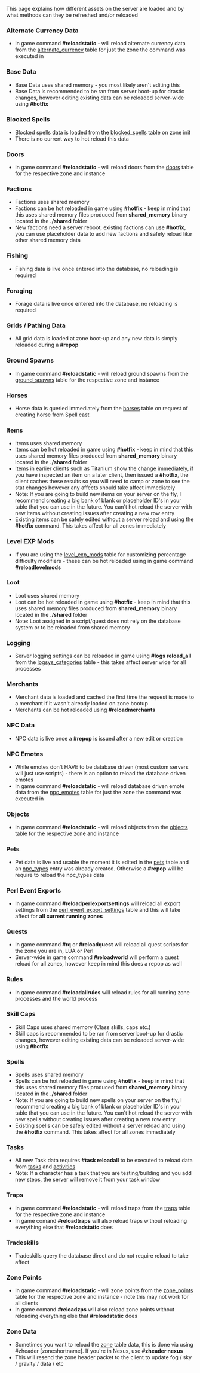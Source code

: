 
This page explains how different assets on the server are loaded and by what methods can they be refreshed and/or reloaded

### Alternate Currency Data

* In game command **#reloadstatic** - will reload alternate currency data from the [alternate_currency](../database/alternate_currency) table for just the zone the command was executed in

### Base Data

* Base Data uses shared memory - you most likely aren't editing this
* Base Data is recommended to be ran from server boot-up for drastic changes, however editing existing data can be reloaded server-wide using **#hotfix**

### Blocked Spells

* Blocked spells data is loaded from the [blocked_spells](../database/blocked_spells) table on zone init
* There is no current way to hot reload this data

### Doors

* In game command **#reloadstatic** - will reload doors from the [doors](../database/doors) table for the respective zone and instance

### Factions

* Factions uses shared memory
* Factions can be hot reloaded in game using **#hotfix** - keep in mind that this uses shared memory files produced from **shared_memory** binary located in the **./shared** folder
* New factions need a server reboot, existing factions can use **#hotfix**, you can use placeholder data to add new factions and safely reload like other shared memory data

### Fishing

* Fishing data is live once entered into the database, no reloading is required

### Foraging

* Forage data is live once entered into the database, no reloading is required

### Grids / Pathing Data

* All grid data is loaded at zone boot-up and any new data is simply reloaded during a **#repop**

### Ground Spawns

* In game command **#reloadstatic** - will reload ground spawns from the [ground_spawns](../database/ground_spawns) table for the respective zone and instance

### Horses

* Horse data is queried immediately from the [horses](../database/horses) table on request of creating horse from Spell cast

### Items

* Items uses shared memory
* Items can be hot reloaded in game using **#hotfix** - keep in mind that this uses shared memory files produced from **shared_memory** binary located in the **./shared** folder
* Items in earlier clients such as Titanium show the change immediately, if you have inspected an item on a later client, then issued a **#hotfix**, the client caches these results so you will need to camp or zone to see the stat changes however any affects should take affect immediately
* Note: If you are going to build new items on your server on the fly, I recommend creating a big bank of blank or placeholder ID's in your table that you can use in the future. You can't hot reload the server with new items without creating issues after creating a new row entry
* Existing items can be safely edited without a server reload and using the **#hotfix** command. This takes affect for all zones immediately

### Level EXP Mods

* If you are using the [level_exp_mods](../database/level_exp_mods) table for customizing percentage difficulty modifiers - these can be hot reloaded using in game command **#reloadlevelmods**

### Loot

* Loot uses shared memory
* Loot can be hot reloaded in game using **#hotfix** - keep in mind that this uses shared memory files produced from **shared_memory** binary located in the **./shared** folder
* Note: Loot assigned in a script/quest does not rely on the database system or to be reloaded from shared memory

### Logging

* Server logging settings can be reloaded in game using **#logs reload_all** from the [logsys_categories](../database/logsys_categories) table - this takes affect server wide for all processes

### Merchants

* Merchant data is loaded and cached the first time the request is made to a merchant if it wasn't already loaded on zone bootup
* Merchants can be hot reloaded using **#reloadmerchants**

### NPC Data

* NPC data is live once a **#repop** is issued after a new edit or creation

### NPC Emotes

* While emotes don't HAVE to be database driven (most custom servers will just use scripts) - there is an option to reload the database driven emotes
* In game command **#reloadstatic** - will reload database driven emote data from the [npc_emotes](../database/npc_emotes) table for just the zone the command was executed in

### Objects

* In game command **#reloadstatic** - will reload objects from the [objects](../database/objects) table for the respective zone and instance

### Pets

* Pet data is live and usable the moment it is edited in the [pets](../database/pets) table and an [npc_types](../database/npc_types) entry was already created. Otherwise a **#repop** will be require to reload the npc_types data

### Perl Event Exports

* In game command **#reloadperlexportsettings** will reload all export settings from the [perl_event_export_settings](../database/perl_event_export_settings) table and this will take affect for **all current running zones**

### Quests 

* In game command **#rq** or **#reloadquest** will reload all quest scripts for the zone you are in, LUA or Perl
* Server-wide in game command **#reloadworld** will perform a quest reload for all zones, however keep in mind this does a repop as well

### Rules

* In game command **#reloadallrules** will reload rules for all running zone processes and the world process

### Skill Caps

* Skill Caps uses shared memory (Class skills, caps etc.)
* Skill caps is recommended to be ran from server boot-up for drastic changes, however editing existing data can be reloaded server-wide using **#hotfix**

### Spells

* Spells uses shared memory
* Spells can be hot reloaded in game using **#hotfix** - keep in mind that this uses shared memory files produced from **shared_memory** binary located in the **./shared** folder
* Note: If you are going to build new spells on your server on the fly, I recommend creating a big bank of blank or placeholder ID's in your table that you can use in the future. You can't hot reload the server with new spells without creating issues after creating a new row entry. 
* Existing spells can be safely edited without a server reload and using the **#hotfix** command. This takes affect for all zones immediately

### Tasks

* All new Task data requires **#task reloadall** to be executed to reload data from [tasks](../database/tasks) and [activities](../database/activities)
* Note: If a character has a task that you are testing/building and you add new steps, the server will remove it from your task window

### Traps

* In game command **#reloadstatic** - will reload traps from the [traps](../database/traps) table for the respective zone and instance
* In game comand **#reloadtraps** will also reload traps without reloading everything else that **#reloadstatic** does

### Tradeskills

* Tradeskills query the database direct and do not require reload to take affect

### Zone Points

* In game command **#reloadstatic** - will zone points from the [zone_points](../database/zone_points) table for the respective zone and instance - note this may not work for all clients
* In game comand **#reloadzps** will also reload zone points without reloading everything else that **#reloadstatic** does

### Zone Data

* Sometimes you want to reload the [zone](../database/zone) table data, this is done via using #zheader [zoneshortname]. If you're in Nexus, use **#zheader nexus**
* This will resend the zone header packet to the client to update fog / sky / gravity / data / etc